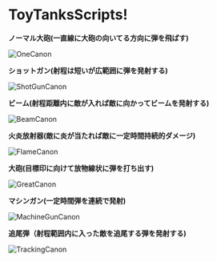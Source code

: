 # ToyTanksScripts!
**ノーマル大砲(一直線に大砲の向いてる方向に弾を飛ばす)**

![OneCanon](https://user-images.githubusercontent.com/74074598/166138208-87964eaa-b36d-4e5c-8709-6d2f024d7237.gif)

**ショットガン(射程は短いが広範囲に弾を発射する)**

![ShotGunCanon](https://user-images.githubusercontent.com/74074598/166138212-a14d57b3-d79a-46e3-8461-f4f12fda0746.gif)

**ビーム(射程距離内に敵が入れば敵に向かってビームを発射する)**

![BeamCanon](https://user-images.githubusercontent.com/74074598/166138181-893cddb0-0031-427e-b206-bf3b3576dce7.gif)

**火炎放射器(敵に炎が当たれば敵に一定時間持続的ダメージ)**

![FlameCanon](https://user-images.githubusercontent.com/74074598/166138187-92011ca3-5054-4e10-9822-1c7906902b0a.gif)

**大砲(目標印に向けて放物線状に弾を打ち出す)**

![GreatCanon](https://user-images.githubusercontent.com/74074598/166138197-55568b0f-9dc9-496c-96e6-4b5f91b2f4f2.gif)

**マシンガン(一定時間弾を連続で発射)**

![MachineGunCanon](https://user-images.githubusercontent.com/74074598/166138205-70a1276b-1bd1-4724-a728-97c33c3d5c9a.gif)

**追尾弾（射程範囲内に入った敵を追尾する弾を発射する)**

![TrackingCanon](https://user-images.githubusercontent.com/74074598/166138217-b58139ab-52bc-477a-a42b-026f4befd503.gif)







